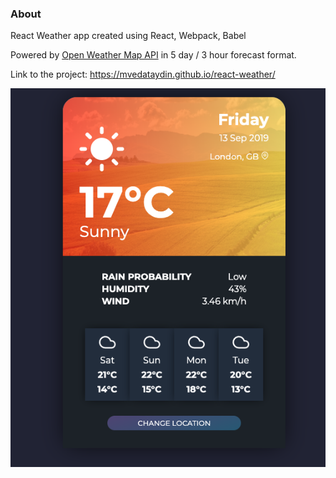 ### About

React Weather app created using React, Webpack, Babel

Powered by  [Open Weather Map API](https://openweathermap.org/api) in 5 day / 3 hour forecast format.

Link to the project: https://mvedataydin.github.io/react-weather/

![Screen Shot 2019-09-13 at 18.27.40](./src/img/screenshot.png?raw=true 'React Weather')
